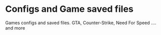 # Configs and Game saved files
Games configs and saved files.
GTA, Counter-Strike, Need For Speed .... and more

